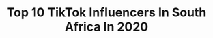 ---
title: Top 10 TikTok Influencers In South Africa In 2020
description: >-
  Find top TikTok influencers in South Africa in 2020. Most popular hashtags: #duet #fyp #tiktok #lol.
platform: TikTok
hits: 715
text_top: See the best TikTok profiles on inBeat.
text_bottom: Our platform has 715 TikTok influencers like this in South Africa for you to contact.
profiles:
  - username: "lu_i_am"
    fullname: >-
       Lu✌
    bio: >-
      EMP♾️WER D🖤NT DEV♾️UR CPT🇿🇦 bff:skeeter ♾️🦋🖤🦋♾️
    location: "South Africa"
    followers: 8867
    engagement: 3696
    commentsToLikes: 0.357691
    id: ck9ns8lr1cf3x0j781tr9javs
    verified: false
    hashtags: "#becauseofyou2020, #iseeihearifeel, #theresitance, #movember2020"
  - username: "tessietoots"
    fullname: >-
      Tessa
    bio: >-
      Enjoying life.. #warriorrogue #thementalcrew Mom of 3👩‍👩‍👧‍👧Taken
    location: "South Africa"
    followers: 5924
    engagement: 3289
    commentsToLikes: 0.224251
    id: ckb9if1ow8u580j2309arbi02
    verified: false
    hashtags: "#warriorrogue, #duetwithfamily, #itsmetessa, #thementalcrew"
  - username: "r03lindav1.00001"
    fullname: >-
      Roelinda Diedericks
    bio: >-
      😈I'm up to no good😈 Follow me @roelindav2.0001 ❤️ @candace.rice ❤️
    location: "South Africa"
    followers: 2734
    engagement: 3113
    commentsToLikes: 0.330577
    id: cka6c7pfn35qa0i78ae04cnev
    verified: false
    hashtags: "#mazcity, #roselegion, #duet, #mazarmy"
  - username: "12ashleigh34greeff"
    fullname: >-
      Ashleigh 12345678910
    bio: >-
      God is my king
    location: "South Africa"
    followers: 11300
    engagement: 2824
    commentsToLikes: 0.379225
    id: ckck22yeklbue0j23h1jak26h
    verified: false
    hashtags: "#foryoupage, #fyp, #4upage, #comfychzr"
  - username: "cloudz9"
    fullname: >-
      CloudZ💙Nation
    bio: >-
      💙☁️#CloudZnation☁️💙 Spreading Love&Laughter🙏If you read this, Ur Family😁NOW.
    location: "South Africa"
    followers: 5120
    engagement: 2753
    commentsToLikes: 0.246586
    id: cka6pcf85j20t0i78esk941ki
    verified: false
    hashtags: "#qbeancoin, #twist, #kims, #comedy"
  - username: "chevahi"
    fullname: >-
      ❄Ice Squad 4 life!❄
    bio: >-
      Love you guys!❤(All 2388 of you🤗❄️) Squad:❄Ice squad!❄ Roblox User:ChevahlPlayz
    location: "South Africa"
    followers: 2395
    engagement: 2422
    commentsToLikes: 0.148526
    id: ckcdz5cu8h2ab0j23d2weoz9f
    verified: false
    hashtags: "#fyp, #ragdollengine, #capcut, #roblox"
  - username: "sgtcurrypants420"
    fullname: >-
      Sargent CurryPants 
    bio: >-
      💜CEO of ARRRRRRRMY
    location: "South Africa"
    followers: 16900
    engagement: 2286
    commentsToLikes: 0.080428
    id: cka86wm2q4ct60i786bkrp4wp
    verified: false
    hashtags: "#capcut, #taehyung, #greenscreen, #galaxyfanchallenge"
  - username: "the_struggle_continues"
    fullname: >-
      Not Me, Us Movement.
    bio: >-
      Aluta Continua(The struggle continues) Social Justice and Politics.
    location: "South Africa"
    followers: 7025
    engagement: 2261
    commentsToLikes: 0.261768
    id: ck9e2n5qyfq910j78j2jnvqr4
    verified: false
    hashtags: "#socialism, #apartheid, #blacklivesmatter, #politics"
  - username: "mrscheeky_backup"
    fullname: >-
      Kobe
    bio: >-
      CEO of Duets. Love me 4 me or scroll pass.. #🍎family
    location: "South Africa"
    followers: 8529
    engagement: 2194
    commentsToLikes: 0.244899
    id: ck9f41om9kdft0j78y1kmxtgz
    verified: false
    hashtags: "#moosepatrol, #duet, #mrscheekyduets, #mrscheeky"
  - username: "danielle..charli..fan"
    fullname: >-
      Danielle_S.A.
    bio: >-
      HEYY you there pls Follow me❤ i love all my 4715 followers and everyone count
    location: "South Africa"
    followers: 4719
    engagement: 1973
    commentsToLikes: 0.091740
    id: ckbep9x03613f0j23op7vwwbw
    verified: false
    hashtags: "#share, #like, #comment, #fyp"
cities:
  - name: Capetown
    link: /tiktok/south-africa/capetown
  - name: Durban
    link: /tiktok/south-africa/durban
---